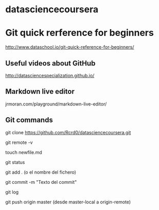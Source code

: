 # datasciencecoursera

# Git quick rerference for beginners
http://www.dataschool.io/git-quick-reference-for-beginners/

## Useful videos about GitHub
http://datasciencespecialization.github.io/ 

## Markdown live editor
jrmoran.com/playground/markdown-live-editor/

## Git commands
git clone https://github.com/Rcrd0/datasciencecoursera.git

git remote -v

touch newfile.md

git status

git add . (o el nombre del fichero)

git commit -m "Texto del commit"

git log

git push origin master (desde master-local a origin-remote)
